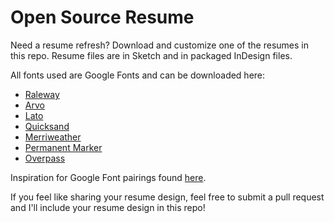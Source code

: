# Open Source Resume

Need a resume refresh? Download and customize one of the resumes in this repo. Resume files are in Sketch and in packaged InDesign files.

All fonts used are Google Fonts and can be downloaded here:

* [Raleway](https://fonts.google.com/specimen/Raleway)
* [Arvo](https://fonts.google.com/specimen/Arvo)
* [Lato](https://fonts.google.com/specimen/Lato)
* [Quicksand](https://fonts.google.com/specimen/Quicksand)
* [Merriweather](https://fonts.google.com/specimen/Merriweather)
* [Permanent Marker](https://fonts.google.com/specimen/Permanent+Marker)
* [Overpass](https://fonts.google.com/specimen/Overpass)


Inspiration for Google Font pairings found [here](https://www.reliablepsd.com/ultimate-google-font-pairings/).

If you feel like sharing your resume design, feel free to submit a pull request and I'll include your resume design in this repo! 
